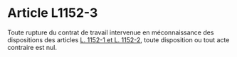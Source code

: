 # Article L1152-3

Toute rupture du contrat de travail intervenue en méconnaissance des dispositions des articles [L. 1152-1 et L. 1152-2][1], toute disposition ou tout acte contraire est nul.

 [1]: /affichCodeArticle.do?cidTexte=LEGITEXT000006072050&idArticle=LEGIARTI000006900818&dateTexte=&categorieLien=cid